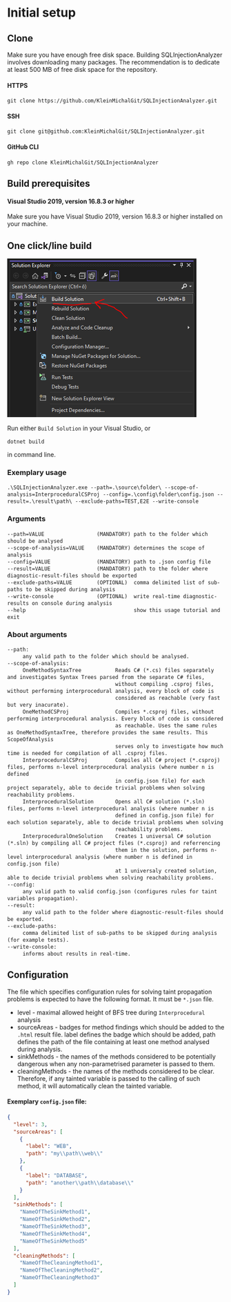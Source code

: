 # Initial setup

## Clone
Make sure you have enough free disk space.
Building SQLInjectionAnalyzer involves downloading many packages. The recommendation is to dedicate at least 500 MB of free disk space for the repository.
#### HTTPS
```
git clone https://github.com/KleinMichalGit/SQLInjectionAnalyzer.git
```
#### SSH
```
git clone git@github.com:KleinMichalGit/SQLInjectionAnalyzer.git
```
#### GitHub CLI
```
gh repo clone KleinMichalGit/SQLInjectionAnalyzer
```
## Build prerequisites
#### Visual Studio 2019, version 16.8.3 or higher
Make sure you have Visual Studio 2019, version 16.8.3 or higher installed on your machine.

## One click/line build
![img.png](images/build.png)

Run either `Build Solution` in your Visual Studio, or
```
dotnet build
```
in command line.

### Exemplary usage
``` shell
.\SQLInjectionAnalyzer.exe --path=.\source\folder\ --scope-of-analysis=InterproceduralCSProj --config=.\config\folder\config.json --result=.\result\path\ --exclude-paths=TEST,E2E --write-console
```

### Arguments
```
--path=VALUE                 (MANDATORY) path to the folder which should be analysed
--scope-of-analysis=VALUE    (MANDATORY) determines the scope of analysis
--config=VALUE               (MANDATORY) path to .json config file
--result=VALUE               (MANDATORY) path to the folder where diagnostic-result-files should be exported
--exclude-paths=VALUE        (OPTIONAL)  comma delimited list of sub-paths to be skipped during analysis
--write-console              (OPTIONAL)  write real-time diagnostic-results on console during analysis
--help                                   show this usage tutorial and exit
```

### About arguments
```
--path:
     any valid path to the folder which should be analysed.
--scope-of-analysis:
     OneMethodSyntaxTree           Reads C# (*.cs) files separately and investigates Syntax Trees parsed from the separate C# files,
                                   without compiling .csproj files, without performing interprocedural analysis, every block of code is
                                   considered as reachable (very fast but very inacurate).
     OneMethodCSProj               Compiles *.csproj files, without performing interprocedural analysis. Every block of code is considered
                                   as reachable. Uses the same rules as OneMethodSyntaxTree, therefore provides the same results. This ScopeOfAnalysis
                                   serves only to investigate how much time is needed for compilation of all .csproj files.
     InterproceduralCSProj         Compiles all C# project (*.csproj) files, performs n-level interprocedural analysis (where number n is defined
                                   in config.json file) for each project separately, able to decide trivial problems when solving reachability problems.
     InterproceduralSolution       Opens all C# solution (*.sln) files, performs n-level interprocedural analysis (where number n is
                                   defined in config.json file) for each solution separately, able to decide trivial problems when solving
                                   reachability problems.
     InterproceduralOneSolution    Creates 1 universal C# solution (*.sln) by compiling all C# project files (*.csproj) and referrencing
                                   them in the solution, performs n-level interprocedural analysis (where number n is defined in config.json file)
                                   at 1 universaly created solution, able to decide trivial problems when solving reachability problems.
--config:
     any valid path to valid config.json (configures rules for taint variables propagation).
--result:
     any valid path to the folder where diagnostic-result-files should be exported.
--exclude-paths:
     comma delimited list of sub-paths to be skipped during analysis (for example tests).
--write-console:
     informs about results in real-time.
```
## Configuration
The file which specifies configuration rules for solving taint propagation problems is expected to have the following format.
It must be `*.json` file.
- level - maximal allowed height of BFS tree during `Interprocedural` analysis
- sourceAreas - badges for method findings which should be added to the `.html` result file. label defines the badge which should be added, path defines the path of the file containing at least one method analysed during analysis.
- sinkMethods - the names of the methods considered to be potentially dangerous when any non-parametrised parameter is passed to them.
- cleaningMethods - the names of the methods considered to be clear. Therefore, if any tainted variable is passed to the calling of such method, it will automatically clean the tainted variable.

#### Exemplary `config.json` file:
```json
{
  "level": 3,
  "sourceAreas": [
    {
      "label": "WEB",
      "path": "my\\path\\web\\"
    },
    {
      "label": "DATABASE",
      "path": "another\\path\\database\\"
    }
  ],
  "sinkMethods": [
    "NameOfTheSinkMethod1",
    "NameOfTheSinkMethod2",
    "NameOfTheSinkMethod3",
    "NameOfTheSinkMethod4",
    "NameOfTheSinkMethod5"
  ],
  "cleaningMethods": [
    "NameOfTheCleaningMethod1",
    "NameOfTheCleaningMethod2",
    "NameOfTheCleaningMethod3"
  ]
}
```
